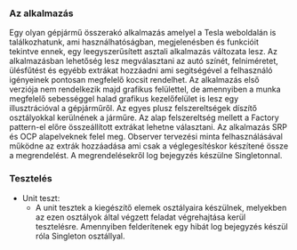 
### Az alkalmazás

Egy olyan gépjármű összerakó alkalmazás amelyel a Tesla weboldalán is találkozhatunk, ami használhatóságban, megjelenésben és funkcióit tekintve ennek, egy leegyszerűsített asztali alkalmazás változata lesz. Az alkalmazásban lehetőség lesz megválasztani az autó színét, felniméretet, ülésfűtést és egyébb extrákat hozzáadni 
ami segitségével a felhasználó igényeinek pontosan megfelelő kocsit rendelhet. Az alkalmazás első verziója nem rendelkezik majd grafikus felülettel, de amennyiben a munka megfelelő sebességgel halad grafikus kezelőfelület is lesz egy illusztrációval a gépjárműről. Az egyes plusz felszereltségek díszítő osztályokkal kerülnének a járműre. Az alap felszereltség mellett a Factory pattern-el előre összeállított extrákat lehetne választani. Az alkalmazás SRP és OCP alapelveknek felel meg. Observer tervezési minta felhasználásával működne az extrák hozzáadása ami csak a véglegesítéskor készítené össze a megrendelést. A megrendelésekről log bejegyzés készülne Singletonnal.

### Tesztelés

- Unit teszt:
	- A unit tesztek a kiegészítő elemek osztályaira készülnek, melyekben az ezen osztályok által végzett feladat végrehajtása kerül tesztelésre. Amennyiben 
	felderítenek egy hibát log bejegyzés készül róla Singleton osztállyal.
	